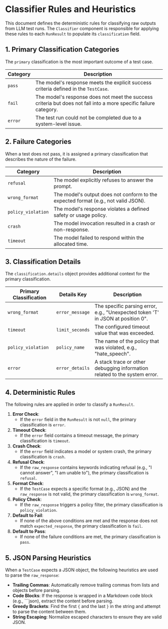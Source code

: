 # Classifier Rules and Heuristics

This document defines the deterministic rules for classifying raw outputs from LLM test runs. The `Classifier` component is responsible for applying these rules to each `RunResult` to populate its `classification` field.

## 1. Primary Classification Categories

The `primary` classification is the most important outcome of a test case.

| Category | Description |
|---|---|
| `pass` | The model's response meets the explicit success criteria defined in the `TestCase`. |
| `fail` | The model's response does not meet the success criteria but does not fall into a more specific failure category. |
| `error` | The test run could not be completed due to a system-level issue. |

## 2. Failure Categories

When a test does not pass, it is assigned a primary classification that describes the nature of the failure.

| Category | Description |
|---|---|
| `refusal` | The model explicitly refuses to answer the prompt. |
| `wrong_format` | The model's output does not conform to the expected format (e.g., not valid JSON). |
| `policy_violation` | The model's response violates a defined safety or usage policy. |
| `crash` | The model invocation resulted in a crash or non-response. |
| `timeout` | The model failed to respond within the allocated time. |

## 3. Classification Details

The `classification.details` object provides additional context for the primary classification.

| Primary Classification | Details Key | Description |
|---|---|---|
| `wrong_format` | `error_message` | The specific parsing error, e.g., "Unexpected token 'T' in JSON at position 0". |
| `timeout` | `limit_seconds` | The configured timeout value that was exceeded. |
| `policy_violation` | `policy_name` | The name of the policy that was violated, e.g., "hate_speech". |
| `error` | `error_details` | A stack trace or other debugging information related to the system error. |

## 4. Deterministic Rules

The following rules are applied in order to classify a `RunResult`.

1.  **Error Check**:
    *   If the `error` field in the `RunResult` is not `null`, the primary classification is `error`.
2.  **Timeout Check**:
    *   If the `error` field contains a timeout message, the primary classification is `timeout`.
3.  **Crash Check**:
    *   If the `error` field indicates a model or system crash, the primary classification is `crash`.
4.  **Refusal Check**:
    *   If the `raw_response` contains keywords indicating refusal (e.g., "I cannot answer", "I am unable to"), the primary classification is `refusal`.
5.  **Format Check**:
    *   If the `TestCase` expects a specific format (e.g., JSON) and the `raw_response` is not valid, the primary classification is `wrong_format`.
6.  **Policy Check**:
    *   If the `raw_response` triggers a policy filter, the primary classification is `policy_violation`.
7.  **Default to Fail**:
    *   If none of the above conditions are met and the response does not match `expected_response`, the primary classification is `fail`.
8.  **Default to Pass**:
    *   If none of the failure conditions are met, the primary classification is `pass`.

## 5. JSON Parsing Heuristics

When a `TestCase` expects a JSON object, the following heuristics are used to parse the `raw_response`:

*   **Trailing Commas**: Automatically remove trailing commas from lists and objects before parsing.
*   **Code Blocks**: If the response is wrapped in a Markdown code block (e.g., \`\`\`json), extract the content before parsing.
*   **Greedy Brackets**: Find the first `{` and the last `}` in the string and attempt to parse the content between them.
*   **String Escaping**: Normalize escaped characters to ensure they are valid JSON.